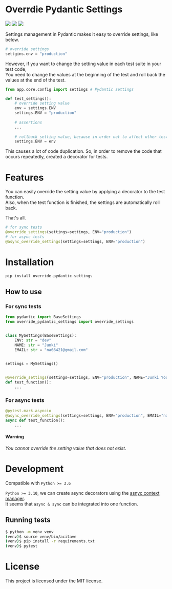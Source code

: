 Overrdie Pydantic Settings
====================
<img src="https://img.shields.io/badge/python-%3E%3D%203.6-blue"/> <img src="https://img.shields.io/badge/-pydantic%20-%23E00050"/> <img src="https://img.shields.io/badge/-pytest%20-%231083CC"/>  

Settings management in Pydantic makes it easy to override settings, like below.
```py
# override settings
settgins.env = "production"
```  
However, if you want to change the setting value in each test suite in your test code,  
You need to change the values at the beginning of the test and roll back the values at the end of the test.

```py
from app.core.config import settings # Pydantic settings

def test_settings():
    # override setting value
    env = settings.ENV
    settings.ENV = "production"
    
    # assertions
    ...
    
    # rollback setting value, because in order not to affect other tests
    settings.ENV = env
```

This causes a lot of code duplication. So, in order to remove the code that occurs repeatedly, created a decorator for tests.

Features
========

You can easily override the setting value by applying a decorator to the test function.  
Also, when the test function is finished, the settings are automatically roll back.

That's all.
```py
# for sync tests
@override_settings(settings=settings, ENV="production")
# for async tests
@async_override_settings(settings=settings, ENV="production")
```

Installation
============
```py
pip install override-pydantic-settings
```

How to use
-----
### For sync tests
```py
from pydantic import BaseSettings
from override_pydantic_settings import override_settings


class MySettings(BaseSettings):
    ENV: str = "dev"
    NAME: str = "Junki"
    EMAIL: str = "na66421@gmail.com"

    
settings = MySettings()


@override_settings(settings=settings, ENV="production", NAME="Junki Yoon")
def test_function():
    ...
```
### For async tests
```py
@pytest.mark.asyncio
@async_override_settings(settings=settings, ENV="production", EMAIL="na86421@naver.com")
async def test_function():
    ...
```

#### Warning
*You cannot override the setting value that does not exist.*

Development
===========
Compatible with `Python >= 3.6` 

`Python >= 3.10`, we can create async decorators using the
[asnyc context manager](https://docs.python.org/dev/library/contextlib.html#contextlib.asynccontextmanager).  
It seems that `async & sync` can be integrated into one function.  


Running tests
-------------
```bash
$ python -m venv venv
(venv)$ source venv/bin/acitave
(venv)$ pip install -r requirements.txt
(venv)$ pytest
```

License
=======
This project is licensed under the MIT license.
